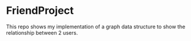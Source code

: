 # FriendProject
This repo shows my implementation of a graph data structure to show the relationship between 2 users.
